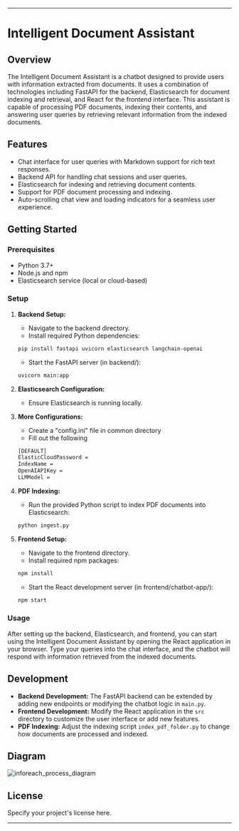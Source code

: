
---

# Intelligent Document Assistant

## Overview

The Intelligent Document Assistant is a chatbot designed to provide users with information extracted from documents. It uses a combination of technologies including FastAPI for the backend, Elasticsearch for document indexing and retrieval, and React for the frontend interface. This assistant is capable of processing PDF documents, indexing their contents, and answering user queries by retrieving relevant information from the indexed documents.

## Features

- Chat interface for user queries with Markdown support for rich text responses.
- Backend API for handling chat sessions and user queries.
- Elasticsearch for indexing and retrieving document contents.
- Support for PDF document processing and indexing.
- Auto-scrolling chat view and loading indicators for a seamless user experience.

## Getting Started

### Prerequisites

- Python 3.7+
- Node.js and npm
- Elasticsearch service (local or cloud-based)

### Setup

1. **Backend Setup:**

    - Navigate to the backend directory.
    - Install required Python dependencies:

    ```bash
    pip install fastapi uvicorn elasticsearch langchain-openai
    ```

    - Start the FastAPI server (in backend/):

    ```bash
    uvicorn main:app
    ```

2. **Elasticsearch Configuration:**

    - Ensure Elasticsearch is running locally.

3. **More Configurations:**

    - Create a "config.ini" file in common directory
    - Fill out the following
   ```bash
   [DEFAULT]
   ElasticCloudPassword = 
   IndexName = 
   OpenAIAPIKey = 
   LLMModel =
   ```

3. **PDF Indexing:**

    - Run the provided Python script to index PDF documents into Elasticsearch:

    ```bash
    python ingest.py
    ```

4. **Frontend Setup:**

    - Navigate to the frontend directory.
    - Install required npm packages:

    ```bash
    npm install
    ```

    - Start the React development server (in frontend/chatbot-app/):

    ```bash
    npm start
    ```

### Usage

After setting up the backend, Elasticsearch, and frontend, you can start using the Intelligent Document Assistant by opening the React application in your browser. Type your queries into the chat interface, and the chatbot will respond with information retrieved from the indexed documents.

## Development

- **Backend Development:** The FastAPI backend can be extended by adding new endpoints or modifying the chatbot logic in `main.py`.
- **Frontend Development:** Modify the React application in the `src` directory to customize the user interface or add new features.
- **PDF Indexing:** Adjust the indexing script `index_pdf_folder.py` to change how documents are processed and indexed.

## Diagram

![inforeach_process_diagram](https://github.com/uyqv/document-chatbot/assets/91852161/27794855-ef20-4af5-b781-dfa8a1a3f4a5)

## License

Specify your project's license here.

---
